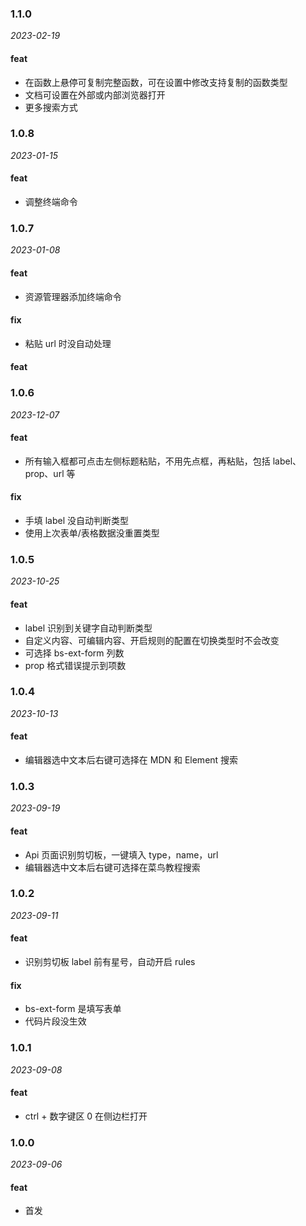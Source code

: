 ### 1.1.0

_2023-02-19_

#### feat

- 在函数上悬停可复制完整函数，可在设置中修改支持复制的函数类型
- 文档可设置在外部或内部浏览器打开
- 更多搜索方式

### 1.0.8

_2023-01-15_

#### feat

- 调整终端命令

### 1.0.7

_2023-01-08_

#### feat

- 资源管理器添加终端命令

#### fix

- 粘贴 url 时没自动处理

#### feat

### 1.0.6

_2023-12-07_

#### feat

- 所有输入框都可点击左侧标题粘贴，不用先点框，再粘贴，包括 label、prop、url 等

#### fix

- 手填 label 没自动判断类型
- 使用上次表单/表格数据没重置类型

### 1.0.5

_2023-10-25_

#### feat

- label 识别到关键字自动判断类型
- 自定义内容、可编辑内容、开启规则的配置在切换类型时不会改变
- 可选择 bs-ext-form 列数
- prop 格式错误提示到项数

### 1.0.4

_2023-10-13_

#### feat

- 编辑器选中文本后右键可选择在 MDN 和 Element 搜索

### 1.0.3

_2023-09-19_

#### feat

- Api 页面识别剪切板，一键填入 type，name，url
- 编辑器选中文本后右键可选择在菜鸟教程搜索

### 1.0.2

_2023-09-11_

#### feat

- 识别剪切板 label 前有星号，自动开启 rules

#### fix

- bs-ext-form 是填写表单
- 代码片段没生效

### 1.0.1

_2023-09-08_

#### feat

- ctrl + 数字键区 0 在侧边栏打开

### 1.0.0

_2023-09-06_

#### feat

- 首发
